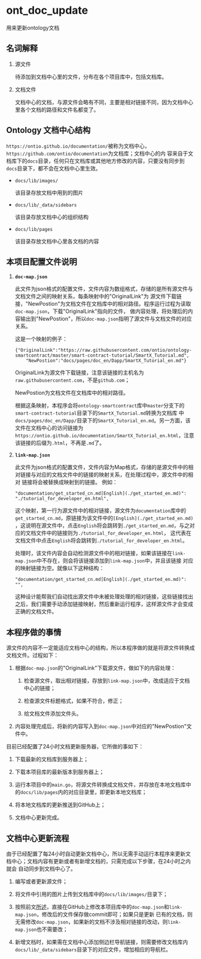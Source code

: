 # ont_doc_update
用来更新ontology文档
	
## 名词解释

1. 源文件

    待添加到文档中心里的文件，分布在各个项目库中，包括文档库。

2. 文档文件

    文档中心的文档，与源文件会略有不同，主要是相对链接不同，因为文档中心里各个文档的路径和文件名都变了。

## Ontology 文档中心结构

`https://ontio.github.io/documentation/`被称为文档中心，`https://github.com/ontio/documentation`为文档库；文档中心的内
容来自于文档库下的`docs`目录，任何只在文档库或其他地方修改的内容，只要没有同步到`docs`目录下，都不会在文档中心里生效。

- `docs/lib/images/`
	
	该目录存放文档中用到的图片

- `docs/lib/_data/sidebars`
	
	该目录存放文档中心的组织结构
	
- `docs/lib/pages`
	
	该目录存放文档中心里各文档的内容

## 本项目配置文件说明

1. <b>`doc-map.json`</b>

    此文件为json格式的配置文件，文件内容为数组格式，存储的是所有源文件与文档文件之间的映射关系，每条映射中的"OriginalLink"为
    源文件下载链接，"NewPostion"为文档文件在文档库中的相对路径。程序运行过程为读取`doc-map.json`，下载"OriginalLink"指向的文件，
    做内容处理，将处理后的内容输出到"NewPostion"，所以`doc-map.json`指明了源文件与文档文件的对应关系。
    
    这是一个映射的例子：
    ```
    {"OriginalLink":"https://raw.githubusercontent.com/ontio/ontology-smartcontract/master/smart-contract-tutorial/SmartX_Tutorial.md",
        "NewPostion":"docs/pages/doc_en/Dapp/SmartX_Tutorial_en.md"}
    ```
    OriginalLink为源文件下载链接，注意该链接的主机名为`raw.githubusercontent.com`，不是`github.com`；
    
    NewPostion为文档文件在文档库中的相对路径。
    
    根据这条映射，本程序会将`ontology-smartcontract`库中`master`分支下的`smart-contract-tutorial`目录下的`SmartX_Tutorial.md`转换为文档库
    中`docs/pages/doc_en/Dapp/`目录下的`SmartX_Tutorial_en.md`。另一方面，该文件在文档中心的访问链接为
    `https://ontio.github.io/documentation/SmartX_Tutorial_en.html`，注意该链接的后缀为`.html`，不再是`.md`了。

2. <b>`link-map.json`</b>

    此文件为json格式的配置文件，文件内容为Map格式，存储的是源文件中的相对链接与对应的文档文件中的链接的映射关系，在处理过程中，源文件中的相对
    链接将会被替换成映射到的链接。
    例如：
    
    ```
    "documentation/get_started_cn.md[English](./get_started_en.md)":
    "./tutorial_for_developer_en.html",
    ```
    
    这个映射，第一行为源文件中的相对链接，源文件为`documentation`库中的`get_started_cn.md`，原链接为该文件中的`[English](./get_started_en.md)`
    ，这说明在源文件中，点击`English`将会跳转到`./get_started_en.md`，与之对应的文档文件中的链接则为`./tutorial_for_developer_en.html`，
    这代表在文档文件中点击`English`将会跳转到`./tutorial_for_developer_en.html`。
    
    处理时，该文件内容会自动检测源文件中的相对链接，如果该链接在`link-map.json`中不存在，则会将该链接添加到`link-map.json`中，并且该链接
    对应的映射链接为空。就像以下这种结构：
    
    ```
    "documentation/get_started_cn.md[English](./get_started_en.md)":
    "",
    ```
    
    这种设计能帮我们自动找出源文件中未被处理处理的相对链接，这些链接找出之后，我们需要手动添加链接映射，然后重新运行程序，这样源文件才会变成
    正确的文档文件。

## 本程序做的事情

   源文件的内容不一定能适应文档中心的结构，所以本程序做的就是将源文件转换成文档文件。过程如下：

1. 根据`doc-map.json`的"OriginalLink"下载源文件，做如下的内容处理：

	1. 检查源文件，取出相对链接，存放到`link-map.json`中，改成适应于文档中心的链接；

	2. 检查源文件标题格式，如果不符合，修正；

	3. 给文档文件添加文件头。

2. 内容处理完成后，将新的内容写入到`doc-map.json`中对应的"NewPostion"文件中。

目前已经配置了24小时文档更新服务器，它所做的事如下：

1. 下载最新的文档库到服务器上；

2. 下载本项目库的最新版本到服务器上；

3. 运行本项目中的`main.go`，将源文件转换成文档文件，并存放在本地文档库中的`docs/lib/pages`内的对应目录里，即更新本地文档库；

4. 将本地文档库的更新推送到GitHub上；

5. 文档中心更新完成。

	
## 文档中心更新流程

由于已经配置了每24小时自动更新文档中心，所以无需手动运行本程序来更新文档中心；文档内容有更新或者有新增文档的，只需完成以下步骤，在24小时之内就会
自动同步到文档中心了。

1. 编写或者更新源文件；

2. 将文件中引用的图片上传到文档库中的`docs/lib/images/`目录下；

3. 按照前文[所述](#本项目配置文件说明)，直接在GitHub上修改本项目库中的`doc-map.json`和`link-map.json`，修改后的文件保存做commit即可；如果只是更新
已有的文档，则无需修改`doc-map.json`，如果新的文档不涉及相对链接的改动，则`link-map.json`也不需要改；

4. 新增文档时，如果需在文档中心添加侧边栏导航链接，则需要修改文档库内`docs/lib/_data/sidebars`目录下的对应文件，增加相应的导航栏。
